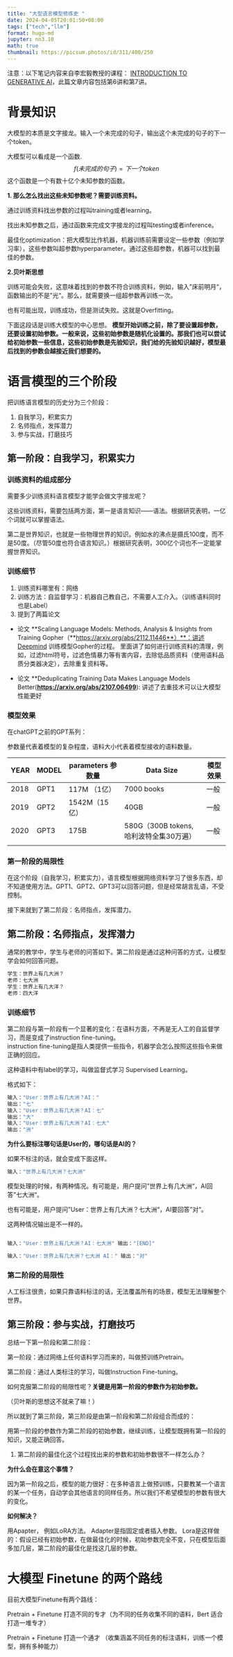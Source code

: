```yaml
---
title: "大型语言模型修炼史 "
date: 2024-04-05T20:01:50+08:00  
tags: ["tech","llm"]
format: hugo-md
jupyter: nn3.10
math: true
thumbnail: https://picsum.photos/id/311/400/250
---
```

注意：以下笔记内容来自李宏毅教授的课程：
[INTRODUCTION TO GENERATIVE AI](https://speech.ee.ntu.edu.tw/~hylee/genai/2024-spring.php)，此篇文章内容包括第6讲和第7讲。



# 背景知识

大模型的本质是文字接龙。输入一个未完成的句子，输出这个未完成的句子的下一个token。

大模型可以看成是一个函数.$$ f(未完成的句子)= 下一个token $$这个函数是一个有数十亿个未知参数的函数。

**1. 那么怎么找出这些未知参数呢？需要训练资料。**

通过训练资料找出参数的过程叫training或者learning。

找出未知参数之后，通过函数来完成文字接龙的过程叫testing或者inference。

最佳化optimization：把大模型比作机器，机器训练前需要设定一些参数（例如学习率），这些参数叫超参数hyperparameter。通过这些超参数，机器可以找到最佳的参数。

**2.贝叶斯思想**

训练可能会失败，这意味着找到的参数不符合训练资料，例如，输入”床前明月“，函数输出的不是”光“。那么，就需要换一组超参数再训练一次。

也有可能出现，训练成功，但是测试失败。这就是Overfitting。

下面这段话是训练大模型的中心思想。
**模型开始训练之前，除了要设置超参数，还要设置初始参数。一般来说，这些初始参数是随机化设置的。那我们也可以尝试给初始参数一些信息，这些初始参数是先验知识，我们给的先验知识越好，模型最后找到的参数会越接近我们想要的。**   


# 语言模型的三个阶段
把训练语言模型的历史分为三个阶段：

1. 自我学习，积累实力
2. 名师指点，发挥潜力
3. 参与实战，打磨技巧

## 第一阶段：自我学习，积累实力

### 训练资料的组成部分
需要多少训练资料语言模型才能学会做文字接龙呢？

这些训练资料，需要包括两方面，第一是语言知识——语法。根据研究表明，一亿个词就可以掌握语法。

第二是世界知识，也就是一些物理世界的知识。例如水的沸点是摄氏100度，而不是50度。（尽管50度也符合语言知识。）根据研究表明，300亿个词也不一定能掌握世界知识。

### 训练细节
1. 训练资料哪里有：网络
2. 训练方法：自监督学习：机器自己教自己，不需要人工介入。（训练语料同时也是Label）
3. 提到了两篇论文
-   论文 **Scaling Language Models: Methods, Analysis & Insights from Training Gopher（**https://arxiv.org/abs/2112.11446**）**：讲述Deepmind 训练模型Gopher的过程。 里面讲了如何进行训练资料的清理，例如，过滤html符号，过滤色情暴力等有害内容，去除低品质资料（使用语料品质分类器决定），去除重复资料等。

- 论文 **Deduplicating Training Data Makes Language Models Better(**https://arxiv.org/abs/2107.06499**): 讲述了去重技术可以让大模型性能更好

### 模型效果

在chatGPT之前的GPT系列：

参数量代表着模型的复杂程度，语料大小代表着模型接收的语料数量。

| YEAR | MODEL | parameters 参数量 | Data Size | 模型效果 |
| --- | --- | --- | --- | --- |
| 2018 | GPT1 | 117M （1亿） | 7000 books | 一般 |
| 2019 | GPT2 | 1542M（15亿） | 40GB  | 一般 |
| 2020 | GPT3 | 175B | 580G（300B tokens,哈利波特全集30万遍） | 一般 |
|  |  |  |  |  |

### 第一阶段的局限性
在这个阶段（自我学习，积累实力），语言模型根据网络资料学习了很多东西，却不知道使用方法。GPT1、GPT2、GPT3可以回答问题，但是经常胡言乱语，不受控制。
 
接下来就到了第二阶段：名师指点，发挥潜力。

## 第二阶段：名师指点，发挥潜力

通常的教学中，学生与老师的问答如下。第二阶段是通过这种问答的方式，让模型学会如何回答问题。

```python
学生：世界上有几大洲？
老师：七大洲
学生：世界上有几大洋？
老师：四大洋
```
### 训练细节
第二阶段与第一阶段有一个显著的变化：在语料方面，不再是无人工的自监督学习，而是变成了instruction fine-tuning。     
  instruction fine-tuning是指人类提供一些指令，机器学会怎么按照这些指令来做正确的回应。

这种语料中有label的学习，叫做监督式学习 Supervised Learning。

格式如下：

```python
输入："User：世界上有几大洲？AI："
输出："七"
输入："User：世界上有几大洲？AI：七"
输出："大"
输入："User：世界上有几大洲？AI：七大"
输出："洲"
```

**为什么要标注哪句话是User的，哪句话是AI的？**

如果不标注的话，就会变成下面这样。

```python
输入："世界上有几大洲？七大洲"

```

模型处理的时候，有两种情况。有可能是，用户提问”世界上有几大洲“，AI回答”七大洲“。

也有可能是，用户提问”User：世界上有几大洲？七大洲“，AI要回答”对“。

这两种情况输出是不一样的。

```python

输入："User：世界上有几大洲？AI：七大洲" 输出："[END]"

输入："User：世界上有几大洲？七大洲 AI：" 输出："对"

```

### 第二阶段的局限性
人工标注很贵，如果只靠语料标注的话，无法覆盖所有的场景，模型无法理解整个世界。



## 第三阶段：参与实战，打磨技巧
总结一下第一阶段和第二阶段：

第一阶段：通过网络上任何语料学习而来的，叫做预训练Pretrain。

第二阶段：通过人类标注的学习，叫做Instruction Fine-tuning。


如何克服第二阶段的局限性呢？**关键是用第一阶段的参数作为初始参数。**

（贝叶斯的思想这不就来了嘛！）

所以就到了第三阶段，第三阶段是由第一阶段和第二阶段组合而成的：

用第一阶段的参数作为第二阶段的初始参数，继续训练，让模型既拥有第一阶段的知识，又能正确回答。

1. 第二阶段的最佳化这个过程找出来的参数和初始参数很不一样怎么办？

**为什么会在意这个事情？**

因为第一阶段之后，模型的能力很好：在多种语言上做预训练，只要教某一个语言的某一个任务，自动学会其他语言的同样任务。所以我们不希望模型的参数有很大的变化。

**如何解决？** 

用Apapter， 例如LoRA方法。
Adapter是指固定或者插入参数。
Lora是这样做的：假设已经有初始参数，在做最佳化的时候，初始参数完全不变，只在模型后面多加几层，第二阶段的最佳化是找这几层的参数。


# 大模型 Finetune 的两个路线

目前大模型Finetune有两个路线：

Pretrain + Finetune 打造不同的专才（为不同的任务收集不同的语料，Bert 适合打造一堆专才）

Pretrain + Finetune 打造一个通才 （收集涵盖不同任务的标注语料，训练一个模型，拥有多种能力）